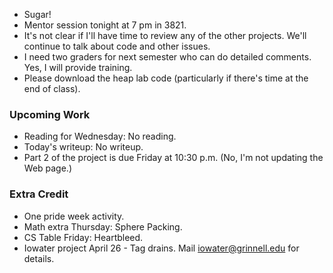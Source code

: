 * Sugar!
* Mentor session tonight at 7 pm in 3821.
* It's not clear if I'll have time to review any of the other projects.
  We'll continue to talk about code and other issues.
* I need two graders for next semester who can do detailed comments.
  Yes, I will provide training.
* Please download the heap lab code (particularly if there's time at
  the end of class).

### Upcoming Work

* Reading for Wednesday: No reading.  
* Today's writeup: No writeup.
* Part 2 of the project is due Friday at 10:30 p.m.  (No, I'm not updating
  the Web page.)

### Extra Credit

* One pride week activity.
* Math extra Thursday: Sphere Packing.
* CS Table Friday: Heartbleed.
* Iowater project April 26 - Tag drains.  Mail iowater@grinnell.edu for details.

